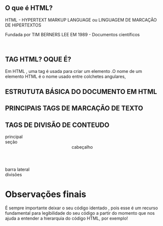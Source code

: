 ## O que é HTML?

HTML - HYPERTEXT MARKUP LANGUAGE ou LINGUAGEM DE MARCAÇÃO DE HIPERTEXTOS 


Fundada por TIM BERNERS LEE EM 1989 - Documentos científicos

<br>

## TAG HTML? OQUE É?

Em HTML , uma tag é usada para criar um elemento .O nome de um elemento HTML é o nome usado entre colchetes angulares,


## ESTRUTUTA BÁSICA DO DOCUMENTO EM HTML 


## PRINCIPAIS TAGS DE MARCAÇÃO DE TEXTO 


## TAGS DE DIVISÃO DE CONTEUDO 
<main> principal</main> 
<section> seção </section>
<header> cabeçalho</header> 
<aside> barra lateral</aside> 
<div> divisões </div> 

# Observações finais  
É sempre importante deixar o seu código identado ,  pois esse é um recurso fundamental para legibilidade do seu código a partir do momento que nos ajuda a entender a hierarquia do código HTML, por exemplo! 